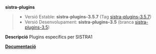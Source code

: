 
**sistra-plugins**

> - Versió Estable: __sistra-plugins-3.5.7__ (Tag [sistra-plugins-3.5.7](https://github.com/GovernIB/sistra-plugins/tree/sistra-plugins-3.5.7))
> - Versió Desenvolupament: __sistra-plugins-3.5__ (branca [sistra-plugins-3.5](https://github.com/GovernIB/sistra-plugins/tree/sistra-plugins-3.5))

**Descripció**
Plugins específics per SISTRA1

[**Documentació**](https://github.com/GovernIB/sistra-plugins/tree/sistra-plugins-3.5.7/doc)


